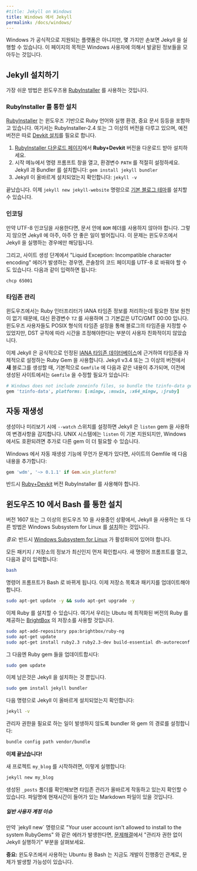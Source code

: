 ```yaml
---
#title: Jekyll on Windows
title: Windows 에서 Jekyll
permalink: /docs/windows/
---
```


<!--
While Windows is not an officially-supported platform, it can be used to run Jekyll with the proper tweaks. This page aims to collect some of the general knowledge and lessons that have been unearthed by Windows users.
-->
Windows 가 공식적으로 지원되는 플랫폼은 아니지만, 몇 가지만 손보면 Jekyll 을 실행할 수 있습니다. 이 페이지의 목적은 Windows 사용자에 의해서 발굴된 정보들을 모아두는 것입니다.


<!--
## Installing Jekyll
-->
## Jekyll 설치하기
<!--
The easiest way to run Jekyll is by using the [RubyInstaller][] for Windows.
-->
가장 쉬운 방법은 윈도우즈용 [RubyInstaller][] 를 사용하는 것입니다.

<!--
### Installation via RubyInstaller
-->
### RubyInstaller 를 통한 설치

<!--
[RubyInstaller][] is a self-contained Windows-based installer that includes the Ruby language, an execution environment, important documentation, and more.
We only cover RubyInstaller-2.4 and newer here, older versions need to [install the Devkit][Devkit-install] manually.
-->
[RubyInstaller][] 는 윈도우즈 기반으로 Ruby 언어와 실행 환경, 중요 문서 등등을 포함하고 있습니다.
여기서는 RubyInstaller-2.4 또는 그 이상의 버전을 다루고 있으며, 예전 버전은 따로 [Devkit 설치][Devkit-install]를 필요로 합니다.

<!--
1. Download and Install a **Ruby+Devkit** version from [RubyInstaller Downloads][RubyInstaller-downloads].
   Use default options for installation.
2. Open a new command prompt window from the start menu, so that changes to the `PATH` environment variable becomes effective.
   Install Jekyll and Bundler via: `gem install jekyll bundler`
3. Check if Jekyll installed properly: `jekyll -v`
-->
1. [RubyInstaller 다운로드 페이지][RubyInstaller-downloads]에서 **Ruby+Devkit** 버전을 다운로드 받아 설치하세요.
2. 시작 메뉴에서 명령 프롬프트 창을 열고, 환경변수 `PATH` 를 적절히 설정하세요.
   Jekyll 과 Bundler 를 설치합니다: `gem install jekyll bundler`
3. Jekyll 이 올바르게 설치되었는지 확인합니다: `jekyll -v`

<!--
That's it, you're ready to install our [default minimal blog theme](https://github.com/jekyll/minima) with `jekyll new jekyll-website`.
-->
끝났습니다. 이제 `jekyll new jekyll-website` 명령으로 [기본 블로그 테마](https://github.com/jekyll/minima)를 설치할 수 있습니다.

[RubyInstaller]: https://rubyinstaller.org/
[RubyInstaller-downloads]: https://rubyinstaller.org/downloads/
[Devkit-install]: https://github.com/oneclick/rubyinstaller/wiki/Development-Kit


<!--
### Encoding
-->
### 인코딩

<!--
If you use UTF-8 encoding, make sure that no `BOM` header characters exist in your files or very, very bad things will happen to
Jekyll. This is especially relevant when you're running Jekyll on Windows.
-->
만약 UTF-8 인코딩을 사용한다면, 문서 안에 `BOM` 헤더를 사용하지 않아야 합니다. 그렇지 않으면 Jekyll 에 아주, 아주 안 좋은 일이 벌어집니다.
이 문제는 윈도우즈에서 Jekyll 을 실행하는 경우에만 해당됩니다.

<!--
Additionally, you might need to change the code page of the console window to UTF-8 in case you get a "Liquid Exception: Incompatible character encoding" error during the site generation process. It can be done with the following command:
-->
그리고, 사이트 생성 단계에서 "Liquid Exception: Incompatible character encoding" 에러가 발생하는 경우엔, 콘솔창의 코드 페이지를 UTF-8 로 바꿔야 할 수도 있습니다.  다음과 같이 입력하면 됩니다:

```sh
chcp 65001
```


<!--
### Time-Zone Management
-->
### 타임존 관리

<!--
Since Windows doesn't have a native source of zoneinfo data, the Ruby Interpreter would not understand IANA Timezones and hence using them had the `TZ` environment variable default to UTC/GMT 00:00.
Though Windows users could alternatively define their blog's timezone by setting the key to use POSIX format of defining timezones, it wasn't as user-friendly when it came to having the clock altered to changing DST-rules.
-->
윈도우즈에서는 Ruby 인터프리터가 IANA 타임존 정보를 처리하는데 필요한 정보 원천이 없기 때문에, 대신 환경변수 `TZ` 를 사용하며 그 기본값은 UTC/GMT 00:00 입니다.
윈도우즈 사용자들도 POSIX 형식의 타임존 설정을 통해 블로그의 타임존을 지정할 수 있었지만, DST 규칙에 따라 시간을 조정해야한다는 부분이 사용자 친화적이지 않았습니다.

<!--
Jekyll now uses a rubygem to internally configure Timezone based on established [IANA Timezone Database][IANA-database].
While 'new' blogs created with Jekyll v3.4 and greater, will have the following added to their 'Gemfile' by default, existing sites *will* have to update their 'Gemfile' (and installed) to enable development on Windows:
-->
이제 Jekyll 은 공식적으로 인정된 [IANA 타임존 데이터베이스][IANA-database]에 근거하여 타임존을 자체적으로 설정하는 Ruby Gem 을 사용합니다.
Jekyll v3.4 또는 그 이상의 버전에서 **새** 블로그를 생성할 때, 기본적으로 `Gemfile` 에 다음과 같은 내용이 추가되며, 이전에 생성된 사이트에서는 `Gemfile` 을 수정할 필요가 있습니다:

```ruby
# Windows does not include zoneinfo files, so bundle the tzinfo-data gem
gem 'tzinfo-data', platforms: [:mingw, :mswin, :x64_mingw, :jruby]
```

[IANA-database]: https://en.wikipedia.org/wiki/List_of_tz_database_time_zones

<!--
### Auto Regeneration
-->
## 자동 재생성

<!--
Jekyll uses the `listen` gem to watch for changes when the `--watch` switch is specified during a build or serve. While `listen` has built-in support for UNIX systems, it may require an extra gem for compatibility with Windows.
-->
생성이나 미리보기 시에 `--watch` 스위치를 설정하면 Jekyll 은 `listen` gem 을 사용하여 변경사항을 감지합니다. UNIX 시스템에는 `listen` 이 기본 지원되지만, Windows 에서도 호환되려면 추가로 다른 gem 이 더 필요할 수 있습니다.

<!--
Add the following to the Gemfile for your site if you have issues with auto-regeneration on Windows alone:
-->
Windows 에서 자동 재생성 기능에 무언가 문제가 있다면, 사이트의 Gemfile 에 다음 내용을 추가합니다:

```ruby
gem 'wdm', '~> 0.1.1' if Gem.win_platform?
```

<!--
You have to use a [Ruby+Devkit](https://rubyinstaller.org/downloads/) version of the RubyInstaller.
-->
반드시 [Ruby+Devkit](https://rubyinstaller.org/downloads/) 버전 RubyInstaller 를 사용해야 합니다.


<!--
## Installation via Bash on Windows 10
-->
## 윈도우즈 10 에서 Bash 를 통한 설치

<!--
If you are using Windows 10 version 1607 or later, another option to run Jekyll is by [installing][WSL-Guide] the Windows Subsystem for Linux.
-->
버전 1607 또는 그 이상의 윈도우즈 10 을 사용중인 상황에서, Jekyll 을 사용하는 또 다른 방법은 Windows Subsystem for Linux 를 [설치][WSL-Guide]하는 것입니다.


<!--
*Note:* You must have [Windows Subsystem for Linux][BASH-WSL] enabled.
-->
*중요:* 반드시 [Windows Subsystem for Linux][BASH-WSL] 가 활성화되어 있어야 합니다.

<!--
First let's make sure all our packages / repositories are up to date. Open a new Command Prompt instance, and type the following:
-->
모든 패키지 / 저장소의 정보가 최신인지 먼저 확인합시다. 새 명령어 프롬프트를 열고, 다음과 같이 입력합니다:

```sh
bash
```
<!--
Your Command Prompt instance should now be a Bash instance. Now we must update our repo lists and packages.
-->
명령어 프롬프트가 Bash 로 바뀌게 됩니다. 이제 저장소 목록과 패키지를 업데이트해야 합니다.

```sh
sudo apt-get update -y && sudo apt-get upgrade -y
```
<!--
Now we can install Ruby. To do this we will use a repository from [BrightBox](https://www.brightbox.com/docs/ruby/ubuntu/), which hosts optimized versions of Ruby for Ubuntu.
-->
이제 Ruby 를 설치할 수 있습니다. 여기서 우리는 Ubutu 에 최적화된 버전의 Ruby 를 제공하는 [BrightBox](https://www.brightbox.com/docs/ruby/ubuntu/) 의 저장소를 사용할 것입니다.

```sh
sudo apt-add-repository ppa:brightbox/ruby-ng
sudo apt-get update
sudo apt-get install ruby2.3 ruby2.3-dev build-essential dh-autoreconf
```

<!--
Next let's update our Ruby gems:
-->
그 다음엔 Ruby gem 들을 업데이트합시다:

```sh
sudo gem update
```

<!--
Now all that is left to do is install Jekyll.
-->
이제 남은것은 Jekyll 을 설치하는 것 뿐입니다.

```sh
sudo gem install jekyll bundler
```

<!--
Check if Jekyll installed properly by running:
-->
다음 명령으로 Jekyll 이 올바르게 설치되었는지 확인합니다:

```sh
jekyll -v
```

<!--
Configure the bundler/gem path so bundle doesn't prompt for sudo
-->
관리자 권한을 필요로 하는 일이 발생하지 않도록 bundler 와 gem 의 경로를 설정합니다:

```sh
bundle config path vendor/bundle
```

<!--
**And that's it!**
-->
**이제 끝났습니다!**

<!--
To start a new project named `my_blog`, just run:
-->
새 프로젝트 `my_blog` 를 시작하려면, 이렇게 실행합니다:

```sh
jekyll new my_blog
```

<!--
You can make sure time management is working properly by inspecting your `_posts` folder. You should see a markdown file with the current date in the filename.
-->
생성된 `_posts` 폴더를 확인해보면 타임존 관리가 올바르게 작동하고 있는지 확인할 수 있습니다. 파일명에 현재시간이 들어가 있는 Markdown 파일이 있을 것입니다.

<div class="note info">
<!--
  <h5>Non-superuser account issues</h5>
  <p>If the `jekyll new` command prints the error "Your user account isn't allowed to install to the system RubyGems", see the "Running Jekyll as Non-Superuser" instructions in <a href="/docs/troubleshooting/#no-sudo">Troubleshooting</a>.</p>
-->
  <h5>일반 사용자 계정 이슈</h5>
  <p>만약 `jekyll new` 명령으로 "Your user account isn't allowed to install to the system RubyGems" 와 같은 에러가 발생한다면, <a href="/docs/troubleshooting/#no-sudo">문제해결</a>에서 "관리자 권한 없이 Jekyll 실행하기" 부분을 살펴보세요.</p>
</div>

<!--
**Note:** Bash on Ubuntu on Windows is still under development, so you may run into issues.
-->
**중요:** 윈도우즈에서 사용하는 Ubuntu 용 Bash 는 지금도 개발이 진행중인 관계로, 문제가 발생할 가능성이 있습니다.

[WSL-Guide]: https://msdn.microsoft.com/en-us/commandline/wsl/install_guide
[BASH-WSL]: https://msdn.microsoft.com/en-us/commandline/wsl/about

